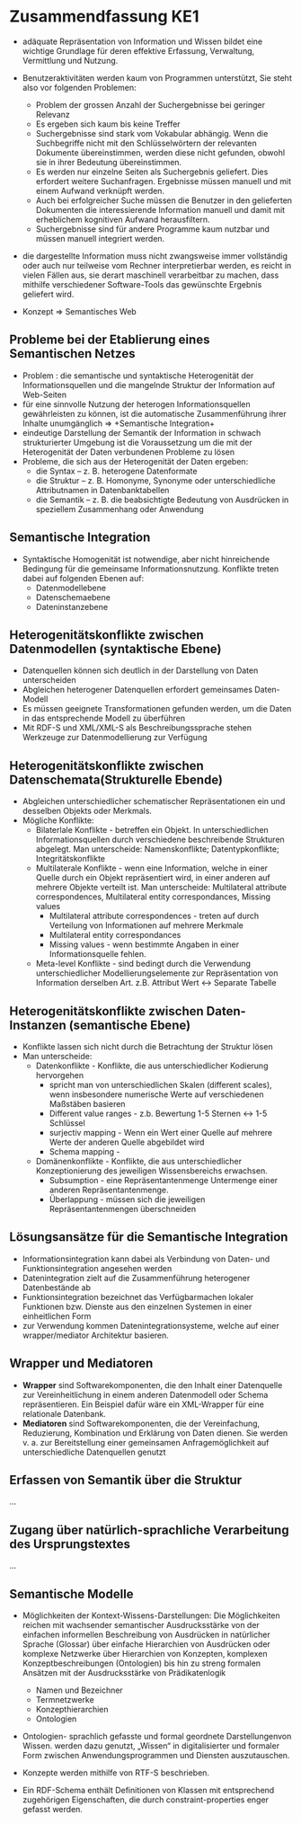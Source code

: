 # Zusammendfassung KE1

+ adäquate Repräsentation von Information und Wissen bildet eine
wichtige Grundlage für deren effektive Erfassung, Verwaltung, Vermittlung
und Nutzung.

+ Benutzeraktivitäten werden kaum von Programmen unterstützt, Sie steht also vor folgenden Problemen:
  + Problem der grossen Anzahl der Suchergebnisse bei geringer Relevanz
  + Es ergeben sich kaum bis keine Treffer
  + Suchergebnisse sind stark vom Vokabular abhängig. Wenn die
Suchbegriffe nicht mit den Schlüsselwörtern der relevanten Dokumente
übereinstimmen, werden diese nicht gefunden, obwohl sie in ihrer
Bedeutung übereinstimmen.
  + Es werden nur einzelne Seiten als Suchergebnis geliefert. Dies erfordert weitere Suchanfragen. Ergebnisse müssen manuell und mit einem Aufwand verknüpft werden.
  + Auch bei erfolgreicher Suche müssen die Benutzer in den gelieferten
Dokumenten die interessierende Information manuell und damit mit
erheblichem kognitiven Aufwand herausfiltern.
  + Suchergebnisse sind für andere Programme kaum nutzbar und
müssen manuell integriert werden.

+ die dargestellte Information muss nicht zwangsweise immer vollständig oder auch nur teilweise vom Rechner interpretierbar werden, es reicht in vielen Fällen aus, sie derart maschinell verarbeitbar zu machen, dass mithilfe verschiedener Software-Tools das gewünschte Ergebnis geliefert wird.
* Konzept => Semantisches Web

## Probleme bei der Etablierung eines Semantischen Netzes
+ Problem : die semantische und syntaktische Heterogenität der Informationsquellen und die mangelnde Struktur der Information auf Web-Seiten
+ für eine sinnvolle Nutzung der heterogen Informationsquellen gewährleisten zu können, ist die automatische Zusammenführung ihrer Inhalte unumgänglich
=> +Semantische Integration+
+ eindeutige Darstellung der Semantik der Information in schwach strukturierter Umgebung ist die Voraussetzung um die mit der Heterogenität der Daten verbundenen Probleme zu lösen
+ Probleme, die sich aus der Heterogenität der Daten ergeben:
  + die Syntax – z. B. heterogene Datenformate
  + die Struktur – z. B. Homonyme, Synonyme oder unterschiedliche
Attributnamen in Datenbanktabellen
  + die Semantik – z. B. die beabsichtigte Bedeutung von Ausdrücken in
speziellem Zusammenhang oder Anwendung

## Semantische Integration
+ Syntaktische Homogenität ist notwendige, aber nicht hinreichende Bedingung für die gemeinsame Informationsnutzung. Konflikte treten dabei auf folgenden Ebenen auf:
  + Datenmodellebene
  + Datenschemaebene
  + Dateninstanzebene

## Heterogenitätskonflikte zwischen Datenmodellen (syntaktische Ebene)
+ Datenquellen können sich deutlich in der Darstellung von Daten unterscheiden
+ Abgleichen heterogener Datenquellen erfordert gemeinsames Daten-Modell 
+ Es müssen geeignete Transformationen gefunden werden, um die Daten in das entsprechende Modell zu überführen
+ Mit RDF-S und XML/XML-S als Beschreibungssprache stehen Werkzeuge zur Datenmodellierung zur Verfügung

## Heterogenitätskonflikte zwischen Datenschemata(Strukturelle Ebende)
+ Abgleichen unterschiedlicher schematischer Repräsentationen ein und desselben Objekts oder Merkmals.
+ Mögliche Konflikte:
  + Bilaterlale Konflikte -  betreffen ein Objekt. In unterschiedlichen Informationsquellen durch verschiedene beschreibende Strukturen abgelegt. Man unterscheide: Namenskonflikte; Datentypkonflikte; Integritätskonflikte
  + Multilaterale Konflikte - wenn eine Information, welche in
einer Quelle durch ein Objekt repräsentiert wird, in einer anderen auf
mehrere Objekte verteilt ist. Man unterscheide: Multilateral attribute correspondences, Multilateral entity correspondances, Missing values
    + Multilateral attribute correspondences - treten auf durch Verteilung von Informationen auf mehrere Merkmale
    + Multilateral entity correspondances
    + Missing values - wenn bestimmte Angaben in einer Informationsquelle fehlen.
  + Meta-level Konflikte - sind bedingt durch die Verwendung unterschiedlicher
Modellierungselemente zur Repräsentation von Information derselben Art. z.B. Attribut Wert <-> Separate Tabelle

## Heterogenitätskonflikte zwischen Daten-Instanzen (semantische Ebene)
+ Konflikte lassen sich nicht durch die Betrachtung der Struktur lösen
+ Man unterscheide:
  + Datenkonflikte - Konflikte, die aus unterschiedlicher Kodierung hervorgehen
    + spricht man von unterschiedlichen Skalen (different scales),
wenn insbesondere numerische Werte auf verschiedenen Maßstäben
basieren
    + Different value ranges - z.b. Bewertung 1-5 Sternen <->  1-5 Schlüssel
    + surjectiv mapping - Wenn ein Wert einer Quelle auf mehrere Werte der anderen Quelle abgebildet wird
    + Schema mapping - 
  + Domänenkonflikte - Konflikte, die aus unterschiedlicher Konzeptionierung des jeweiligen Wissensbereichs erwachsen.
    + Subsumption - eine Repräsentantenmenge Untermenge einer anderen Repräsentantenmenge.
    + Überlappung - müssen sich die jeweiligen Repräsentantenmengen überschneiden

## Lösungsansätze für die Semantische Integration
+ Informationsintegration kann dabei als Verbindung von Daten- und
Funktionsintegration angesehen werden
+ Datenintegration zielt auf die Zusammenführung heterogener Datenbestände ab
+ Funktionsintegration bezeichnet das Verfügbarmachen lokaler Funktionen bzw. Dienste aus den einzelnen Systemen in einer einheitlichen Form
+ zur Verwendung kommen Datenintegrationsysteme, welche auf einer wrapper/mediator Architektur basieren.


## Wrapper und Mediatoren
+ **Wrapper** sind Softwarekomponenten, die den Inhalt einer Datenquelle zur
Vereinheitlichung in einem anderen Datenmodell oder Schema repräsentieren.
Ein Beispiel dafür wäre ein XML-Wrapper für eine relationale Datenbank.
+ **Mediatoren** sind Softwarekomponenten, die der Vereinfachung, Reduzierung,
Kombination und Erklärung von Daten dienen. Sie werden v. a. zur
Bereitstellung einer gemeinsamen Anfragemöglichkeit auf unterschiedliche
Datenquellen genutzt

## Erfassen von Semantik über die Struktur
...

## Zugang über natürlich-sprachliche Verarbeitung des Ursprungstextes
...

## Semantische Modelle
+ Möglichkeiten der Kontext-Wissens-Darstellungen: Die Möglichkeiten reichen mit wachsender semantischer Ausdrucksstärke von der einfachen informellen Beschreibung von Ausdrücken in natürlicher Sprache (Glossar) über einfache
Hierarchien von Ausdrücken oder komplexe Netzwerke über Hierarchien von
Konzepten, komplexen Konzeptbeschreibungen (Ontologien) bis hin zu
streng formalen Ansätzen mit der Ausdrucksstärke von Prädikatenlogik
  + Namen und Bezeichner
  + Termnetzwerke
  + Konzepthierarchien
  + Ontologien

+ Ontologien- sprachlich gefasste und formal geordnete Darstellungenvon Wissen. werden dazu genutzt, „Wissen“ in digitalisierter und formaler Form zwischen Anwendungsprogrammen und Diensten auszutauschen.
+ Konzepte werden mithilfe von RTF-S beschrieben.
+ Ein RDF-Schema enthält Definitionen von Klassen mit entsprechend
zugehörigen Eigenschaften, die durch constraint-properties enger
gefasst werden.

 